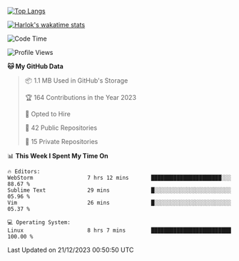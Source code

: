 [![Top Langs](https://github-readme-stats.vercel.app/api/top-langs/?username=remisiki&theme=dracula&layout=compact&hide=Jupyter%20Notebook,CSS,HTML&langs_count=10&exclude_repo=GMM-Demux-GUI)](https://github.com/anuraghazra/github-readme-stats)

[![Harlok's wakatime stats](https://github-readme-stats.vercel.app/api/wakatime?username=@remisiki&theme=dracula&layout=compact&langs_count=10&hide=other,html,css,text,json,markdown,jupyter)](https://github.com/anuraghazra/github-readme-stats)

<!--START_SECTION:waka-->
![Code Time](http://img.shields.io/badge/Code%20Time-622%20hrs%2011%20mins-blue)

![Profile Views](http://img.shields.io/badge/Profile%20Views-2-blue)

**🐱 My GitHub Data** 

> 📦 1.1 MB Used in GitHub's Storage 
 > 
> 🏆 164 Contributions in the Year 2023
 > 
> 💼 Opted to Hire
 > 
> 📜 42 Public Repositories 
 > 
> 🔑 15 Private Repositories 
 > 
📊 **This Week I Spent My Time On** 

```text
🔥 Editors: 
WebStorm                 7 hrs 12 mins       ██████████████████████░░░   88.67 % 
Sublime Text             29 mins             █░░░░░░░░░░░░░░░░░░░░░░░░   05.96 % 
Vim                      26 mins             █░░░░░░░░░░░░░░░░░░░░░░░░   05.37 % 

💻 Operating System: 
Linux                    8 hrs 7 mins        █████████████████████████   100.00 % 
```


 Last Updated on 21/12/2023 00:50:50 UTC
<!--END_SECTION:waka-->
